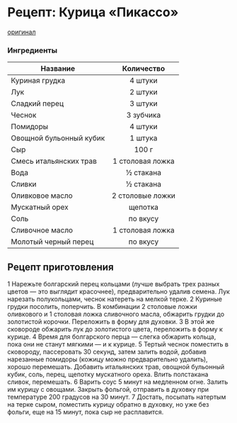 # Рецепт: Курица «Пикассо»
[оригинал](https://eda.ru/recepty/osnovnye-blyuda/kurica-pikasso-25902)

### Ингредиенты
| Название        	      | Количество       |
| ----------------------- |:----------------:|
| Куриная грудка          | 4 штуки          |
| Лук                     | 2 штуки          |
| Сладкий перец           | 3 штуки          |
| Чеснок                  | 3 зубчика        |
| Помидоры                | 4 штуки          |
| Овощной бульонный кубик | 1 штука          |
| Сыр                     | 100 г            |
| Смесь итальянских трав  | 1 столовая ложка |
| Вода                    | ½ стакана        |
| Сливки                  | ½ стакана        |
| Оливковое масло         | 2 столовые ложки |
| Мускатный орех          | щепотка          |
| Соль                    | по вкусу         |
| Сливочное масло         | 1 столовая ложка |
| Молотый черный перец    | по вкусу         |

## Рецепт приготовления
1 Нарежьте болгарский перец кольцами (лучше выбрать трех разных цветов — это выглядит красочнее), предварительно удалив семена. Лук нарезать полукольцами, чеснок натереть на мелкой терке.
2 Куриные грудки посолить, поперчить. В комбинации 2 столовые ложки оливкового и 1 столовая ложка сливочного масла, обжарить грудки до золотистой корочки. Переложить в форму для духовки.
3 В этой же сковороде обжарить лук до золотистого цвета, переложить в форму к курице.
4 Время для болгарского перца — слегка обжарить кольца, пока они не станут мягкими — и к курице.
5 Тертый чеснок поместить в сковороду, пассеровать 30 секунд, затем залить водой, добавив нарезанные помидоры (кожицу можно предварительно удалить), хорошо перемешать. Добавить итальянских трав, овощной бульонный кубик, соль, перец, щепотку мускатного ореха. Влить полстакана сливок, перемешать.
6 Варить соус 5 минут на медленном огне. Залить им курицу с овощами. Закрыть фольгой, отправить в духовку при температуре 200 градусов на 30 минут.
7 Достать, посыпать натертым на терке сыром, поместить курицу обратно в духовку, но уже без фольги, еще на 15 минут, пока сыр не расплавится.